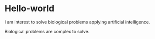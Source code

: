 # Hello-world
I am interest to solve biological problems applying artificial intelligence. 

Biological problems are complex to solve. 
